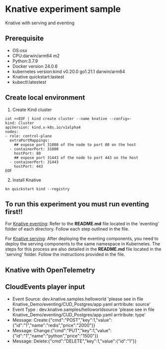 # Knative experiment sample

Knative with serving and eventing

## Prerequisite

* OS:osx
* CPU:darwin/arm64 m2
* Python:3.7.9
* Docker version 24.0.6
* kubernetes version:kind v0.20.0 go1.21.1 darwin/arm64
* Knative quickstart:lastest
* kubectl:latestest

## Create local environment

1. Create Kind cluster
```
cat <<EOF | kind create cluster --name knative --config=-
kind: Cluster
apiVersion: kind.x-k8s.io/v1alpha4
nodes:
- role: control-plane
  extraPortMappings:
    ## expose port 31080 of the node to port 80 on the host
  - containerPort: 31080
    hostPort: 80
    ## expose port 31443 of the node to port 443 on the host
  - containerPort: 31443
    hostPort: 443
EOF
```

2. Install Knative
```
kn quickstart kind --registry
```

## To run this experiment you must run eventing first!!

For [Knative eventing](./Knative_Demo/eventing/): Refer to the **README.md** file located in the 'eventing' folder of each directory. Follow each step outlined in the file.

For [Knative serving](./Knative_Demo/serving/): After deploying the eventing components, you need to deploy the serving components to the same namespace in Kubernetes. The steps for this process are also detailed in the **README.md** file located in the 'serving' folder. Follow the instructions provided in the file.

## Knative with OpenTelemetry

## CloudEvents player input 
* Event Source: dev.knative.samples.helloworld 'please see in file Knative_Demo/eventing/CUD_Postgres/app.yaml arrtribute: source'
* Event Type : dev.knative.samples/helloworldsource 'please see in file Knative_Demo/eventing/CUD_Postgres/app.yaml arrtribute: type'
* Message: Create:{"cmd":"POST","key":1,"value":{"id":"1","name":"redis","price":"2000"}}
* Message: Change:{"cmd":"PUT","key":1,"value":{"id":"1","name":"python","price":"1500"}}
* Message: Delete:{"cmd":"DELETE","key":1,"value":{"id":"1"}}


